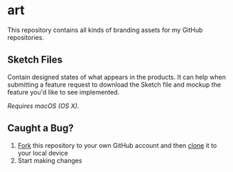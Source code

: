 # art

This repository contains all kinds of branding assets for my GitHub repositories.

## Sketch Files

Contain designed states of what appears in the products. It can help when submitting a feature request to download the Sketch file and mockup the feature you'd like to see implemented.

_Requires macOS (OS X)._

## Caught a Bug?

1. [Fork](https://help.github.com/articles/fork-a-repo/) this repository to your own GitHub account and then [clone](https://help.github.com/articles/cloning-a-repository/) it to your local device
2. Start making changes
